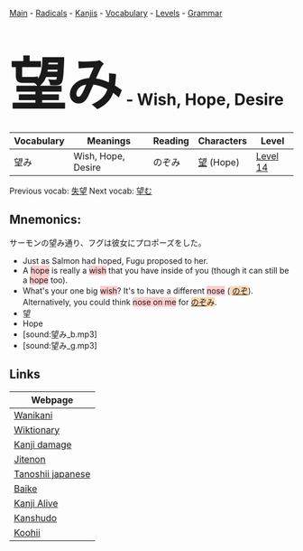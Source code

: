 <style> bigfont {font-size: 100px}</style>
[Main](../README.md) -
[Radicals](../radicals.md) -
[Kanjis](../kanjis.md) -
[Vocabulary](../vocabulary.md) -
[Levels](../levels.md) -
[Grammar](../grammar.md)
# <bigfont> 望み</bigfont> - Wish, Hope, Desire 

| Vocabulary | Meanings | Reading | Characters | Level |
| --- | --- | --- | --- | --- |
| 望み | Wish, Hope, Desire | のぞみ |  [望](../kanjis/望.md) (Hope) | [Level 14](../levels/wk_level14.md) |

Previous vocab: [失望](失望.md) Next vocab: [望む](望む.md) 

## Mnemonics:
サーモンの望み通り、フグは彼女にプロポーズをした。
* Just as Salmon had hoped, Fugu proposed to her.
* A <span style="background-color:#ffcccb"> hope</span> is really a <span style="background-color:#ffcccb"> wish</span> that you have inside of you (though it can still be a <span style="background-color:#ffcccb"> hope</span> too).
* What's your one big <span style="background-color:#ffcccb"> wish</span>? It's to have a different <span style="background-color:#ffcccb"> nose</span> (<span style="background-color:#fed8b1"> [のぞ](https://jisho.org/search/のぞ)</span>). Alternatively, you could think <span style="background-color:#ffcccb"> nose on me</span> for <span style="background-color:#fed8b1"> [のぞ](https://jisho.org/search/のぞ)み</span>.
* 望
* Hope
* [sound:望み_b.mp3]
* [sound:望み_g.mp3]


## Links 

| Webpage |
| --- |
| [Wanikani          ](https://www.wanikani.com/kanji/望み) |
| [Wiktionary        ](https://en.wiktionary.org/wiki/望み) |
| [Kanji damage      ](http://www.kanjidamage.com/kanji/search?utf8=✓&q=望み) |
| [Jitenon           ](https://jitenon.com/kanji/望み) |
| [Tanoshii japanese ](https://www.tanoshiijapanese.com/dictionary/kanji.cfm?k=望み) |
| [Baike             ](https://baike.baidu.com/item/望み) |
| [Kanji Alive       ](https://app.kanjialive.com/望み) |
| [Kanshudo          ](https://www.kanshudo.com/searchmn?q=望み) |
| [Koohii            ](https://kanji.koohii.com/study/kanji/望み) |
